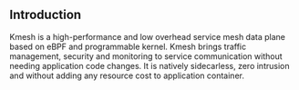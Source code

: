 ## Introduction

Kmesh is a high-performance and low overhead service mesh data plane based on eBPF and programmable kernel.
Kmesh brings traffic management, security and monitoring to service communication without needing application code changes.
It is natively sidecarless, zero intrusion and without adding any resource cost to application container.

